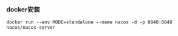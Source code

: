 ### docker安装

```shell script
docker run --env MODE=standalone --name nacos -d -p 8848:8848 nacos/nacos-server
```

